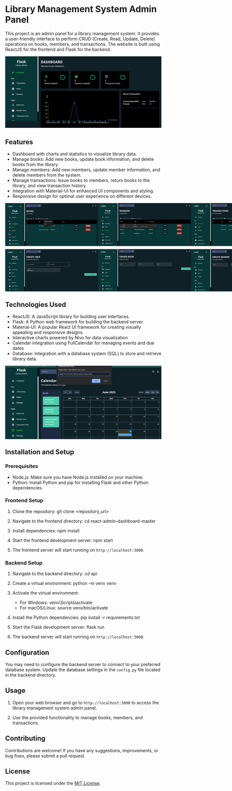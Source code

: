 # Library Management System Admin Panel

This project is an admin panel for a library management system. It provides a user-friendly interface to perform CRUD (Create, Read, Update, Delete) operations on books, members, and transactions. The website is built using ReactJS for the frontend and Flask for the backend.

![Dashboard](api/book_project/static/Homepage.png)

## Features

- Dashboard with charts and statistics to visualize library data.
- Manage books: Add new books, update book information, and delete books from the library.
- Manage members: Add new members, update member information, and delete members from the system.
- Manage transactions: Issue books to members, return books to the library, and view transaction history.
- Integration with Material-UI for enhanced UI components and styling.
- Responsive design for optimal user experience on different devices.
<div style="display: flex; justify-content: space-between;">
    <img src="api/book_project/static/bookslist.png" alt="Image 1" width="300">
    <img src="api/book_project/static/memberlist.png" alt="Image 2" width="300">
    <img src="api/book_project/static/transactionlist.png" alt="Image 2" width="300">
</div>
<div style="display: flex; justify-content: space-between; margin-top: 10px">
    <img src="api/book_project/static/transactionform.png" alt="Image 1" width="300">
    <img src="api/book_project/static/bookform.png" alt="Image 2" width="300">
    <img src="api/book_project/static/memberform.png" alt="Image 2" width="300">
</div>

## Technologies Used

- ReactJS: A JavaScript library for building user interfaces.
- Flask: A Python web framework for building the backend server.
- Material-UI: A popular React UI framework for creating visually appealing and responsive designs.
- Interactive charts powered by Nivo for data visualization
- Calendar integration using FullCalendar for managing events and due dates
- Database: Integration with a database system (SQL) to store and retrieve library data.

<div style="display: flex; justify-content: space-between; margin-top: 10px">
    <img src="api/book_project/static/calendar.png" alt="Image 1">
</div>

## Installation and Setup

### Prerequisites

- Node.js: Make sure you have Node.js installed on your machine.
- Python: Install Python and pip for installing Flask and other Python dependencies.

### Frontend Setup

1. Clone the repository:
git clone <repository_url>

2. Navigate to the frontend directory:
cd react-admin-dashboard-master

3. Install dependencies:
npm install

4. Start the frontend development server:
npm start

5. The frontend server will start running on `http://localhost:3000`.

### Backend Setup

1. Navigate to the backend directory:
cd api

2. Create a virtual environment:
python -m venv venv

3. Activate the virtual environment:
   - For Windows:
   venv\Scripts\activate
   - For macOS/Linux:
   source venv/bin/activate

4. Install the Python dependencies:
pip install -r requirements.txt

5. Start the Flask development server:
flask run

6. The backend server will start running on `http://localhost:5000`.

## Configuration

You may need to configure the backend server to connect to your preferred database system. Update the database settings in the `config.py` file located in the backend directory.

## Usage

1. Open your web browser and go to `http://localhost:3000` to access the library management system admin panel.

2. Use the provided functionality to manage books, members, and transactions.

## Contributing

Contributions are welcome! If you have any suggestions, improvements, or bug fixes, please submit a pull request.

## License

This project is licensed under the [MIT License](LICENSE).














